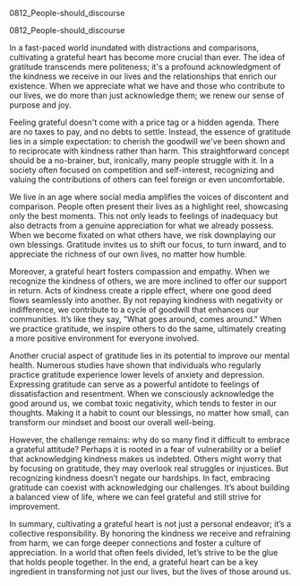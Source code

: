 
0812_People-should_discourse


0812_People-should_discourse

In a fast-paced world inundated with distractions and comparisons, cultivating a grateful heart has become more crucial than ever. The idea of gratitude transcends mere politeness; it's a profound acknowledgment of the kindness we receive in our lives and the relationships that enrich our existence. When we appreciate what we have and those who contribute to our lives, we do more than just acknowledge them; we renew our sense of purpose and joy.

Feeling grateful doesn't come with a price tag or a hidden agenda. There are no taxes to pay, and no debts to settle. Instead, the essence of gratitude lies in a simple expectation: to cherish the goodwill we've been shown and to reciprocate with kindness rather than harm. This straightforward concept should be a no-brainer, but, ironically, many people struggle with it. In a society often focused on competition and self-interest, recognizing and valuing the contributions of others can feel foreign or even uncomfortable.

We live in an age where social media amplifies the voices of discontent and comparison. People often present their lives as a highlight reel, showcasing only the best moments. This not only leads to feelings of inadequacy but also detracts from a genuine appreciation for what we already possess. When we become fixated on what others have, we risk downplaying our own blessings. Gratitude invites us to shift our focus, to turn inward, and to appreciate the richness of our own lives, no matter how humble.

Moreover, a grateful heart fosters compassion and empathy. When we recognize the kindness of others, we are more inclined to offer our support in return. Acts of kindness create a ripple effect, where one good deed flows seamlessly into another. By not repaying kindness with negativity or indifference, we contribute to a cycle of goodwill that enhances our communities. It’s like they say, "What goes around, comes around." When we practice gratitude, we inspire others to do the same, ultimately creating a more positive environment for everyone involved.

Another crucial aspect of gratitude lies in its potential to improve our mental health. Numerous studies have shown that individuals who regularly practice gratitude experience lower levels of anxiety and depression. Expressing gratitude can serve as a powerful antidote to feelings of dissatisfaction and resentment. When we consciously acknowledge the good around us, we combat toxic negativity, which tends to fester in our thoughts. Making it a habit to count our blessings, no matter how small, can transform our mindset and boost our overall well-being.

However, the challenge remains: why do so many find it difficult to embrace a grateful attitude? Perhaps it is rooted in a fear of vulnerability or a belief that acknowledging kindness makes us indebted. Others might worry that by focusing on gratitude, they may overlook real struggles or injustices. But recognizing kindness doesn’t negate our hardships. In fact, embracing gratitude can coexist with acknowledging our challenges. It’s about building a balanced view of life, where we can feel grateful and still strive for improvement.

In summary, cultivating a grateful heart is not just a personal endeavor; it’s a collective responsibility. By honoring the kindness we receive and refraining from harm, we can forge deeper connections and foster a culture of appreciation. In a world that often feels divided, let’s strive to be the glue that holds people together. In the end, a grateful heart can be a key ingredient in transforming not just our lives, but the lives of those around us.